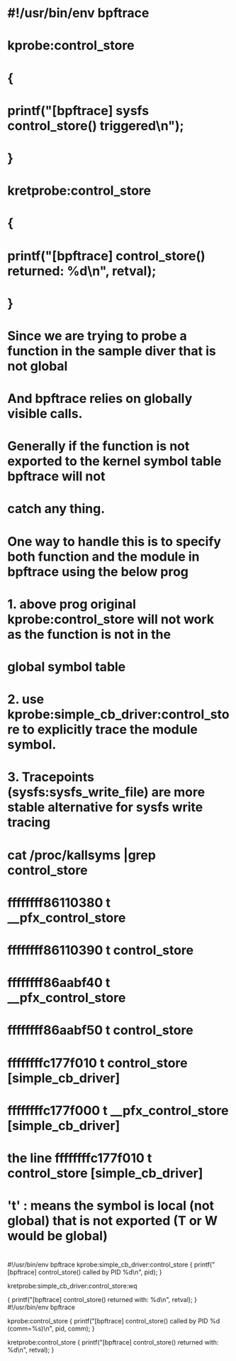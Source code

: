 # #!/usr/bin/env bpftrace
# kprobe:control_store
# {
#     printf("[bpftrace] sysfs control_store() triggered\n");
# }
# kretprobe:control_store
# {
#     printf("[bpftrace] control_store() returned: %d\n", retval);
# }
#
# Since we are trying to probe a function in the sample diver that is not global
# And bpftrace relies on globally visible calls.
#
# Generally if the function is not exported to the kernel symbol table bpftrace will not 
# catch any thing.
#
# One way to handle this is to specify both function and the module in bpftrace using the below prog
# 1. above prog original kprobe:control_store will not work as the function is not in the 
#    global symbol table
# 2. use kprobe:simple_cb_driver:control_store to explicitly  trace the module symbol.
# 3. Tracepoints (sysfs:sysfs_write_file) are more stable alternative for sysfs write tracing
# cat /proc/kallsyms |grep control_store
# ffffffff86110380 t __pfx_control_store
# ffffffff86110390 t control_store
# ffffffff86aabf40 t __pfx_control_store
# ffffffff86aabf50 t control_store
# ffffffffc177f010 t control_store        [simple_cb_driver]
# ffffffffc177f000 t __pfx_control_store  [simple_cb_driver]
#
# the line ffffffffc177f010 t control_store        [simple_cb_driver]
# 't' : means the symbol is local (not global) that is not exported (T or W would be global)
#
#!/usr/bin/env bpftrace
kprobe:simple_cb_driver:control_store
{
    printf("[bpftrace] control_store() called by PID %d\n", pid);
}

kretprobe:simple_cb_driver:control_store:wq

{
    printf("[bpftrace] control_store() returned with: %d\n", retval);
}
#!/usr/bin/env bpftrace

kprobe:control_store
{
    printf("[bpftrace] control_store() called by PID %d (comm=%s)\n", pid, comm);
}

kretprobe:control_store
{
    printf("[bpftrace] control_store() returned with: %d\n", retval);
}

